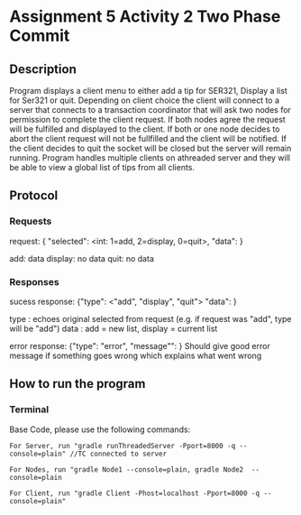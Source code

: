 # Assignment 5 Activity 2 Two Phase Commit
## Description
Program displays a client menu to either add a tip for SER321, Display a list for Ser321 or quit. Depending on client choice the client will connect to a server that connects to a transaction coordinator that will ask two nodes for permission to complete the client request. If both nodes agree the request will be fulfilled and displayed to the client. If both or one node decides to abort the client request will not be fullfilled and the client will be notified. If the client decides to quit the socket will be closed but the server will remain running. Program handles multiple clients on athreaded server and they will be able to view a global list of tips from all clients.

## Protocol

### Requests
request: { "selected": <int: 1=add, 2=display, 0=quit>, "data": <thing to send>}

  add: data <string>
  display: no data
  quit: no data

### Responses

sucess response: {"type": <"add",
"display", "quit"> "data": <thing to return> }

type <String>: echoes original selected from request (e.g. if request was "add", type will be "add")
data <string>: add = new list, display = current list


error response: {"type": "error", "message"": <error string> }
Should give good error message if something goes wrong which explains what went wrong


## How to run the program
### Terminal
Base Code, please use the following commands:
```
For Server, run "gradle runThreadedServer -Pport=8000 -q --console=plain" //TC connected to server
```
  ```
  For Nodes, run "gradle Node1 --console=plain, gradle Node2  --console=plain
  ``````   
    For Client, run "gradle Client -Phost=localhost -Pport=8000 -q --console=plain"
```   



